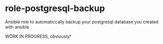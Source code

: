 # role-postgresql-backup
Ansible role to automaticcally backup your postgresql database you created with ansible

WÖRK IN PROGRESS, obviously!
